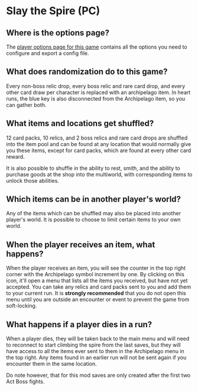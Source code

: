 # Slay the Spire (PC)

## Where is the options page?

The [player options page for this game](../player-options) contains all the options you need to configure and export a
config file.

## What does randomization do to this game?

Every non-boss relic drop, every boss relic and rare card drop, and every other card draw per character 
is replaced with an archipelago item. In heart runs, the blue key is also disconnected from the Archipelago item, 
so you can gather both.

## What items and locations get shuffled?

12 card packs, 10 relics, and 2 boss relics and rare card drops are shuffled into the item pool and can be found at any
location that would normally give you these items, except for card packs, which are found at every other card reward.

It is also possible to shuffle in the ability to rest, smith, and the ability to purchase goods at the shop
into the multiworld, with corresponding items to unlock those abilities.

## Which items can be in another player's world?

Any of the items which can be shuffled may also be placed into another player's world. It is possible to choose to limit
certain items to your own world.

## When the player receives an item, what happens?

When the player receives an item, you will see the counter in the top right corner with the Archipelago symbol increment
by one. By clicking on this icon, it'll open a menu that lists all the items you received, but have not yet accepted.
You can take any relics and card packs sent to you and add them to your current run. It is **strongly recommended** 
that you do not open this menu until you are outside an encounter or event to prevent the game from soft-locking.

## What happens if a player dies in a run?

When a player dies, they will be taken back to the main menu and will need to reconnect to start climbing the spire from
the last saves, but they will have access to all the items ever sent to them in the Archipelago menu in the top right.
Any items found in an earlier run will not be sent again if you encounter them in the same location.

Do note however, that for this mod saves are only created after the first two Act Boss fights.
